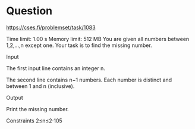 # Question
https://cses.fi/problemset/task/1083

Time limit: 1.00 s Memory limit: 512 MB
You are given all numbers between 1,2,…,n except one. Your task is to find the missing number.

Input

The first input line contains an integer n.

The second line contains n−1 numbers. Each number is distinct and between 1 and n (inclusive).

Output

Print the missing number.

Constraints
2≤n≤2⋅105





